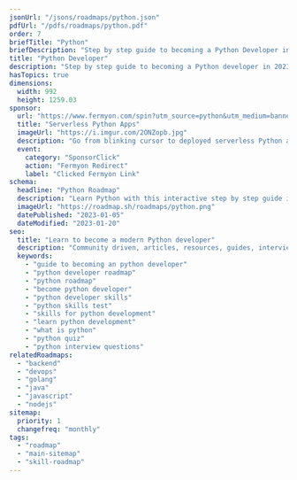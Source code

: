 ```yaml
---
jsonUrl: "/jsons/roadmaps/python.json"
pdfUrl: "/pdfs/roadmaps/python.pdf"
order: 7
briefTitle: "Python"
briefDescription: "Step by step guide to becoming a Python Developer in 2023"
title: "Python Developer"
description: "Step by step guide to becoming a Python developer in 2023"
hasTopics: true
dimensions:
  width: 992
  height: 1259.03
sponsor:
  url: "https://www.fermyon.com/spin?utm_source=python&utm_medium=banner&utm_campaign=roadmap-sh"
  title: "Serverless Python Apps"
  imageUrl: "https://i.imgur.com/2ONZopb.jpg"
  description: "Go from blinking cursor to deployed serverless Python apps in 66 seconds with Fermyon Cloud."
  event:
    category: "SponsorClick"
    action: "Fermyon Redirect"
    label: "Clicked Fermyon Link"
schema:
  headline: "Python Roadmap"
  description: "Learn Python with this interactive step by step guide in 2023. We also have resources and short descriptions attached to the roadmap items so you can get everything you want to learn in one place."
  imageUrl: "https://roadmap.sh/roadmaps/python.png"
  datePublished: "2023-01-05"
  dateModified: "2023-01-20"
seo:
  title: "Learn to become a modern Python developer"
  description: "Community driven, articles, resources, guides, interview questions, quizzes for python development. Learn to become a modern Python developer by following the steps, skills, resources and guides listed in this roadmap."
  keywords:
    - "guide to becoming an python developer"
    - "python developer roadmap"
    - "python roadmap"
    - "become python developer"
    - "python developer skills"
    - "python skills test"
    - "skills for python development"
    - "learn python development"
    - "what is python"
    - "python quiz"
    - "python interview questions"
relatedRoadmaps:
  - "backend"
  - "devops"
  - "golang"
  - "java"
  - "javascript"
  - "nodejs"
sitemap:
  priority: 1
  changefreq: "monthly"
tags:
  - "roadmap"
  - "main-sitemap"
  - "skill-roadmap"
---
```


